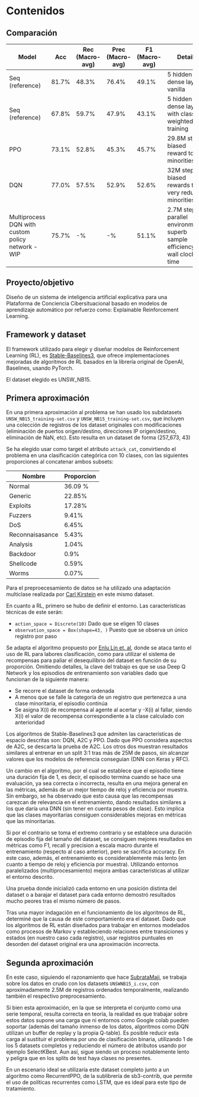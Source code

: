 # Contenidos
## Comparación
| Model | Acc | Rec (Macro-avg) | Prec (Macro-avg) | F1 (Macro-avg) | Details |
| - | - | - | - | - | - |
| Seq (reference) | 81.7% | 48.3% | 76.4% | 49.1% | 5 hidden dense layers, vanilla |
| Seq (reference) | 67.8% | 59.7% | 47.9% | 43.1% | 5 hidden dense layers, with class weighted training |
| PPO | 73.1% | 52.8% | 45.3% | 45.7% | 29.8M steps, biased reward to minorities |
| DQN | 77.0% | 57.5% | 52.9% | 52.6% | 32M steps, biased rewards to very reduced minorities |
| Multiprocess DQN with custom policy network - WIP| 75.7% | -% | -% | 51.1% | 2.7M steps, 8 parallel environments, superb sample efficiency and wall clock time |

## Proyecto/objetivo

Diseño de un sistema de inteligencia artificial explicativa para una Plataforma de Conciencia Cibersituacional basado en modelos de aprendizaje automático por refuerzo como: Explainable Reinforcement Learning.

## Framework y dataset
El framework utilizado para elegir y diseñar modelos de Reinforcement Learning (RL), es [Stable-Baselines3](https://stable-baselines3.readthedocs.io/en/master/), que ofrece implementaciones mejoradas de algoritmos de RL basados en la librería original de OpenAI, Baselines, usando PyTorch.

El dataset elegido es UNSW_NB15.

## Primera aproximación
En una primera aproximación al problema se han usado los subdatasets `UNSW_NB15_training-set.csv` y `UNSW_NB15_training-set.csv`, que incluyen una colección de registros de los dataset originales con modificaciones (eliminación de puertos origen/destino, direcciones IP origen/destino, eliminación de NaN, etc). Esto resulta en un dataset de forma (257_673, 43)

Se ha elegido usar como target el atributo `attack_cat`, convirtiendo el problema en una clasificación categórica con 10 clases, con las siguientes proporciones al concatenar ambos subsets:

| Nombre | Proporcion |
| - | - |
| Normal | 36.09 % |
| Generic | 22.85% |
| Exploits | 17.28% | 
| Fuzzers | 9.41% |
| DoS | 6.45% |
| Reconnaisasance | 5.43% |
| Analysis | 1.04% |
| Backdoor | 0.9% |
| Shellcode | 0.59% |
| Worms | 0.07% |

Para el preproecesamiento de datos se ha utilizado una adaptación multiclase realizada por [Carl Kirstein](https://www.kaggle.com/code/carlkirstein/unsw-nb15-modelling-97-7) en este mismo dataset.

En cuanto a RL, primero se hubo de definir el entorno. Las características técnicas de este serán:
- `action_space = Discrete(10)` Dado que se eligen 10 clases
- `observation_space = Box(shape=43, )` Puesto que se observa un único registro por paso

Se adapta el algoritmo propuesto por [Enlu Lin et. al](https://arxiv.org/abs/1901.01379), donde se ataca tanto el uso de RL para labores clasificación, como para utilizar el sistema de recompensas para paliar el desequilibrio del dataset en función de su proporción. Omitiendo detalles, la clave del trabajo es que se usa Deep Q Network y los episodios de entrenamiento son variables dado que funcionan de la siguiente manera:
- Se recorre el dataset de forma ordenada
- A menos que se falle la categoría de un registro que pertenezca a una clase minoritaria, el episodio continúa
- Se asigna X(i) de recompensa al agente al acertar y -X(i) al fallar, siendo X(i) el valor de recompensa correspondiente a la clase calculado con anterioridad

Los algoritmos de Stable-Baselines3 que admiten las características de espacio descritas son: DQN, A2C y PPO. Dado que PPO considera aspectos de A2C, se descarta la prueba de A2C. Los otros dos muestran resultados similares al entrenar en un split 3:1 tras más de 25M de pasos, sin alcanzar valores que los modelos de referencia conseguían (DNN con Keras y RFC).

Un cambio en el algoritmo, por el cual se establece que el episodio tiene una duración fija de 1, es decir, el episodio termina cuando se hace una evaluación, ya sea correcta o incorrecta, resulta en una mejora general en las métricas, además de un mejor tiempo de reloj y eficiencia por muestra. Sin embargo, se ha observado que esto causa que las recompensas carezcan de relevancia en el entrenamiento, dando resultados similares a los que daría una DNN (sin tener en cuenta pesos de clase). Esto implica que las clases mayoritarias consiguen considerables mejoras en métricas que las minoritarias.

Si por el contrario se toma el extremo contrario y se establece una duración de episodio fija del tamaño del dataset, se consiguen mejores resultados en métricas como F1, recall y precision a escala macro durante el entrenamiento (respecto al caso anterior), pero se sacrifica accuracy. En este caso, además, el entrenamiento es considerablemente más lento (en cuanto a tiempo de reloj y eficiencia por muestra). Utilizando entornos paralelizados (multiprocesamiento) mejora ambas características al utilizar el entorno descrito.

Una prueba donde inicializó cada entorno en una posición distinta del dataset o a barajar el dataset para cada entorno demostró resultados mucho peores tras el mismo número de pasos.

Tras una mayor indagación en el funcionamiento de los algoritmos de RL, determiné que la causa de este comportamiento era el dataset. Dado que los algoritmos de RL están diseñados para trabajar en entornos modelados como procesos de Markov y estableciendo relaciones entre transiciones y estados (en nuestro caso cada registro), usar registros puntuales en desorden del dataset original era una aproximación incorrecta.

## Segunda aproximación
En este caso, siguiendo el razonamiento que hace [SubrataMaji](https://github.com/SubrataMaji/IDS-UNSW-NB15/blob/master/1.%20Dataset/About%20Dataset%20and%20It's%20Cleaning.ipynb), se trabaja sobre los datos en crudo con los datasets `UNSWNB15_i.csv`, con aproximadamente 2.5M de registros ordenados temporalmente, realizando también el respectivo preprocesamiento.

Si bien esta aproximación, en la que se interpreta el conjunto como una serie temporal, resulta correcta en teoría, la realidad es que trabajar sobre estos datos supone una carga que ni entornos como Google colab pueden soportar (además del tamaño inmenso de los datos, algoritmos como DQN utilizan un buffer de replay y la propia Q-table). Es posible reducir esta carga al sustituir el problema por uno de clasificación binaria, utilizando 1 de los 5 datasets completos y reduciendo el número de atributos usando por ejemplo SelectKBest. Aun así, sigue siendo un proceso notablemente lento y peligra que en los splits de test haya clases no presentes.

En un escenario ideal se utilizaría este dataset completo junto a un algoritmo como RecurrentPPO, de la sublibrería de sb3-contrib, que permite el uso de políticas recurrentes como LSTM, que es ideal para este tipo de tratamiento.










